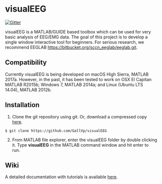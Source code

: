 # visualEEG

[![Gitter](https://badges.gitter.im/GallVp/visualEEG.svg)](https://gitter.im/GallVp/visualEEG?utm_source=badge&utm_medium=badge&utm_campaign=pr-badge&utm_content=badge)

visualEEG is a MATLAB/GUIDE based toolbox which can be used for very basic analysis of EEG/EMG data. The goal of this project is to develop a single window interactive tool for beginners. For serious research, we recommend EEGLAB https://bitbucket.org/sccn_eeglab/eeglab.git.

## Compatibility
Currently visualEEG is being developed on macOS High Sierra, MATLAB 2017a. However, in the past, it has been tested to work on OSX El Capitan MATLAB R2015b; Windows 7, MATLAB 2014a; and Linux (Ubuntu LTS 14.04), MATLAB 2012b.

## Installation
1. Clone the git repository using git. Or, download a compressed copy [here](https://codeload.github.com/GallVp/visualEEG/zip/master).
```
$ git clone https://github.com/GallVp/visualEEG
```
2. From MATLAB file explorer, enter the visualEEG folder by double clicking it. Type **visualEEG** in the MATLAB command window and hit enter to run.

## Wiki
A detailed documentation with tutorials is available [here](https://github.com/GallVp/visualEEG/wiki).